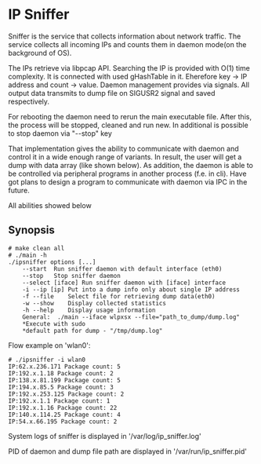 IP Sniffer
==================

Sniffer is the service that collects information about network traffic.
The service collects all incoming IPs and counts them in daemon mode(on the background of OS).

The IPs retrieve via libpcap API.
Searching the IP is provided with O(1) time complexity. It is connected with used gHashTable in it. Еherefore key -> IP address and count -> value.
Daemon management provides via signals.
All output data transmits to dump file on SIGUSR2 signal and saved respectively.

For rebooting the daemon need to rerun the main executable file. After this, the process will be stopped, cleaned and run new.
In additional is possible to stop daemon via "--stop" key

That implementation gives the ability to communicate with daemon and control it in a wide enough range of variants. In result, the user will get a dump with data array (like shown below).
As addition, the daemon is able to be controlled via peripheral programs in another process (f.e. in cli). Have got plans to design a program to communicate with daemon via IPC in the future.

All abilities showed below

Synopsis
--------

```
# make clean all
# ./main -h
./ipsniffer options [...]
	--start  Run sniffer daemon with default interface (eth0)
	--stop   Stop sniffer daemon
	--select [iface] Run sniffer daemon with [iface] interface
 	-i --ip [ip] Put into a dump info only about single IP address
 	-f --file    Select file for retrieving dump data(eth0)
 	-w --show    Display collected statistics
 	-h --help    Display usage information
 	General:  ./main --iface wlpxsx --file="path_to_dump/dump.log" 
 	*Execute with sudo
	*default path for dump - "/tmp/dump.log"
```


Flow example on 'wlan0':
```
# ./ipsniffer -i wlan0
IP:62.x.236.171 Package count: 5 
IP:192.x.1.18 Package count: 2 
IP:138.x.81.199 Package count: 5 
IP:194.x.85.5 Package count: 3 
IP:192.x.253.125 Package count: 2 
IP:192.x.1.1 Package count: 1 
IP:192.x.1.16 Package count: 22 
IP:140.x.114.25 Package count: 4 
IP:54.x.66.195 Package count: 2 
```

System logs of sniffer is displayed in '/var/log/ip_sniffer.log'

PID of daemon and dump file path are displayed in '/var/run/ip_sniffer.pid'


